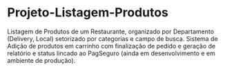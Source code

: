 # Projeto-Listagem-Produtos
Listagem de Produtos de um Restaurante, organizado por Departamento (Delivery, Local) setorizado por categorias e campo de busca.
Sistema de Adição de produtos em carrinho com finalização de pedido e geração de relatório e status lincado ao PagSeguro (ainda em desenvolvimento e em ambiente de produção).
